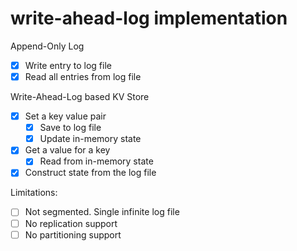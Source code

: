 # write-ahead-log implementation

Append-Only Log

- [x] Write entry to log file
- [x] Read all entries from log file

Write-Ahead-Log based KV Store

- [x] Set a key value pair
  - [x] Save to log file
  - [x] Update in-memory state
- [x] Get a value for a key
  - [x] Read from in-memory state
- [x] Construct state from the log file

Limitations:

- [ ] Not segmented. Single infinite log file
- [ ] No replication support
- [ ] No partitioning support

